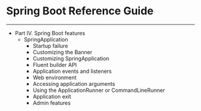 
# Spring Boot Reference Guide

----

-  Part IV. Spring Boot features
    -  SpringApplication
        - Startup failure
        - Customizing the Banner
        - Customizing SpringApplication
        - Fluent builder API
        - Application events and listeners
        - Web environment
        - Accessing application arguments
        - Using the ApplicationRunner or CommandLineRunner
        - Application exit
        - Admin features